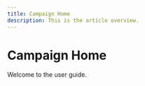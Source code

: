 ```yaml
---
title: Campaign Home
description: This is the article overview.
---
```


# Campaign Home

Welcome to the user guide.
